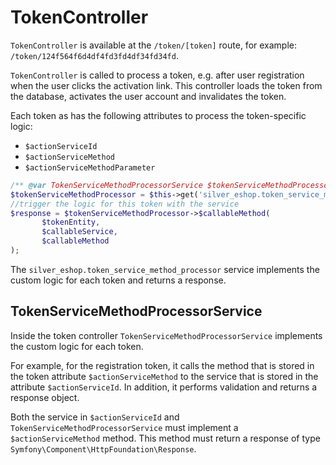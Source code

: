 # TokenController

`TokenController` is available at the `/token/[token]` route,
for example: `/token/124f564f6d4df4fd3fd4df34fd34fd`.

`TokenController` is called to process a token, e.g. after user registration when the user clicks the activation link.
This controller loads the token from the database, activates the user account and invalidates the token.

Each token as has the following attributes to process the token-specific logic:

- `$actionServiceId`
- `$actionServiceMethod`
- `$actionServiceMethodParameter`

``` php
/** @var TokenServiceMethodProcessorService $tokenServiceMethodProcessor */
$tokenServiceMethodProcessor = $this->get('silver_eshop.token_service_method_processor');
//trigger the logic for this token with the service
$response = $tokenServiceMethodProcessor->$callableMethod(
       $tokenEntity,
       $callableService,
       $callableMethod
);
```

The `silver_eshop.token_service_method_processor` service implements the custom logic for each token and returns a response.

## TokenServiceMethodProcessorService

Inside the token controller `TokenServiceMethodProcessorService` implements the custom logic for each token.

For example, for the registration token, it calls the method that is stored in the token attribute `$actionServiceMethod`
to the service that is stored in the attribute `$actionServiceId`. In addition, it performs validation and returns a response object.

Both the service in `$actionServiceId` and `TokenServiceMethodProcessorService` must implement a `$actionServiceMethod` method.
This method must return a response of type `Symfony\Component\HttpFoundation\Response`.
